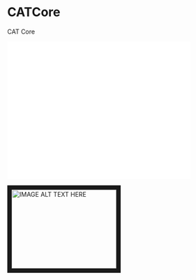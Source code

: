 CATCore
=======  

CAT Core


<iframe width="420" height="315" src="//www.youtube.com/embed/O3Bwn3iH5CQ" frameborder="0" allowfullscreen></iframe>


<a href="http://www.youtube.com/watch?feature=player_embedded&v=O3Bwn3iH5CQ
" target="_blank"><img src="http://img.youtube.com/vi/O3Bwn3iH5CQ/0.jpg" 
alt="IMAGE ALT TEXT HERE" width="240" height="180" border="10" /></a>
